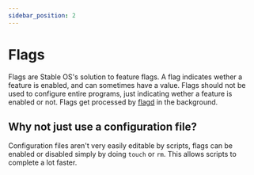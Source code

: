 ```yaml
---
sidebar_position: 2
---
```


# Flags
Flags are Stable OS's solution to feature flags. A flag indicates wether a feature is enabled, and can sometimes have a value. Flags should not be used to configure entire programs, just indicating wether a feature is enabled or not. Flags get processed by [flagd](https://github.com/stable-os/flagd) in the background.

## Why not just use a configuration file?
Configuration files aren't very easily editable by scripts, flags can be enabled or disabled simply by doing `touch` or `rm`. This allows scripts to complete a lot faster.